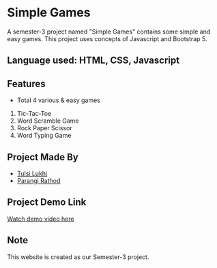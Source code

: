 # Simple Games
A semester-3 project named "Simple Games" contains some simple and easy games. This project uses concepts of Javascript and Bootstrap 5.
## Language used: HTML, CSS, Javascript

  
## Features

- Total 4 various & easy games 
1. Tic-Tac-Toe 
2. Word Scramble Game
3. Rock Paper Scissor
4. Word Typing Game
  
## Project Made By


- [Tulsi Lukhi](https://github.com/Tulsi011)
- [Parangi Rathod](https://github.com/Parangi-27)

## Project Demo Link

[Watch demo video here](https://drive.google.com/drive/folders/1CyE9Myn0qcnlToZr-gp3zXVnyqzIlapQ?usp=sharing)

## Note
This website is created as our Semester-3 project.
  
